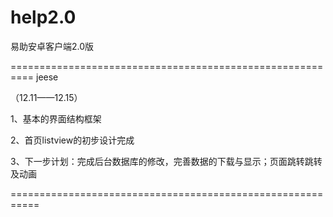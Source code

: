 help2.0
=======

易助安卓客户端2.0版

==========================================================
jeese

（12.11——12.15）

1、基本的界面结构框架

2、首页listview的初步设计完成

3、下一步计划：完成后台数据库的修改，完善数据的下载与显示；页面跳转跳转及动画

===========================================================
